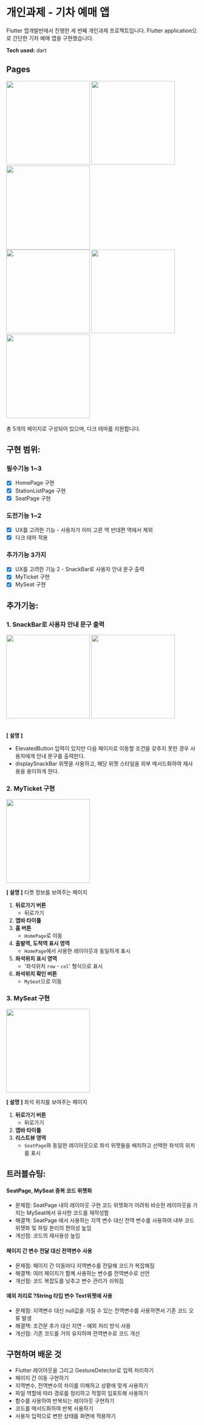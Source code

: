 # 개인과제 - 기차 예매 앱
Flutter 앱개발반에서 진행한 세 번째 개인과제 프로젝트입니다. Flutter application으로 간단한 기차 예매 앱을 구현했습니다.

**Tech used:** dart

## Pages

<img src = "https://img1.daumcdn.net/thumb/R1280x0/?scode=mtistory2&fname=https%3A%2F%2Fblog.kakaocdn.net%2Fdn%2FcdwgN5%2FbtsM4KJcahF%2FskrIUdD1KdEYx8hGmIGCtK%2Fimg.png" width=220>
<img src = "https://img1.daumcdn.net/thumb/R1280x0/?scode=mtistory2&fname=https%3A%2F%2Fblog.kakaocdn.net%2Fdn%2FeVs2au%2FbtsM5Rm1Fz0%2FQnWkoggUjAQzDghOBCssO0%2Fimg.png" width=220>
<img src = "https://img1.daumcdn.net/thumb/R1280x0/?scode=mtistory2&fname=https%3A%2F%2Fblog.kakaocdn.net%2Fdn%2FAeYw7%2FbtsM5CKngrL%2FiyT3dO5ZPchtIjPPKsxws1%2Fimg.png" width=220>
<br/>
<img src = "https://img1.daumcdn.net/thumb/R1280x0/?scode=mtistory2&fname=https%3A%2F%2Fblog.kakaocdn.net%2Fdn%2Fcj3aSy%2FbtsM2Hz5zm8%2F5kWkcigD9G5z7c1yogIk2k%2Fimg.png" width=220>
<img src = "https://img1.daumcdn.net/thumb/R1280x0/?scode=mtistory2&fname=https%3A%2F%2Fblog.kakaocdn.net%2Fdn%2FLXZth%2FbtsM40E10fn%2FVLyWiXuQZUv3nmvLBQBRrk%2Fimg.png" width=220>
<img src = "https://img1.daumcdn.net/thumb/R1280x0/?scode=mtistory2&fname=https%3A%2F%2Fblog.kakaocdn.net%2Fdn%2FcTytkv%2FbtsM4shoV59%2FbPB4fviadkaX4eITfknK5K%2Fimg.png" width=220>
<br/>
<br/>
총 5개의 페이지로 구성되어 있으며, 다크 테마를 지원합니다.

## 구현 범위:

### 필수기능 1~3
- [X] HomePage 구현
- [X] StationListPage 구현
- [X] SeatPage 구현

### 도전기능 1~2
- [X] UX를 고려한 기능 - 사용자가 이미 고른 역 반대편 역에서 제외
- [X] 다크 테마 적용

### 추가기능 3가지
- [X] UX를 고려한 기능 2 - SnackBar로 사용자 안내 문구 출력
- [X] MyTicket 구현
- [X] MySeat 구현

## 추가기능:

### 1. SnackBar로 사용자 안내 문구 출력
<img src = "https://img1.daumcdn.net/thumb/R1280x0/?scode=mtistory2&fname=https%3A%2F%2Fblog.kakaocdn.net%2Fdn%2Fbix58S%2FbtsM44tSqVw%2FIlVhfs1FkLl8hqqgf1Tr20%2Fimg.png" width=220>
<img src = "https://img1.daumcdn.net/thumb/R1280x0/?scode=mtistory2&fname=https%3A%2F%2Fblog.kakaocdn.net%2Fdn%2FbQh45d%2FbtsM3DRDXUr%2Fbnusdae6eioPHBQ3MXIgf1%2Fimg.png" width=220>
<br/>
<br/>

**[ 설명 ]**
 - ElevatedButton 입력이 있지만 다음 페이지로 이동할 조건을 갖추지 못한 경우 사용자에게 안내 문구를 출력한다.
 - displaySnackBar 위젯을 사용하고, 해당 위젯 스타일을 외부 메서드화하여 재사용을 용이하게 한다.

### 2. MyTicket 구현
<img src = "https://img1.daumcdn.net/thumb/R1280x0/?scode=mtistory2&fname=https%3A%2F%2Fblog.kakaocdn.net%2Fdn%2FyjQoZ%2FbtsM4ZF9Dcy%2FQ9KXQAcAzOUKGBhVLqmOw0%2Fimg.jpg" width=220>
<br/>

**[ 설명 ]**
티켓 정보를 보여주는 페이지
1. **뒤로가기 버튼**
   - 뒤로가기
2. **앱바 타이틀**
3. **홈 버튼**
   - `HomePage`로 이동
4. **출발역, 도착역 표시 영역**
   - `HomePage`에서 사용한 레이아웃과 동일하게 표시
5. **좌석위치 표시 영역**
   - '좌석위치 `row` - `col`' 형식으로 표시
6. **좌석위치 확인 버튼**
   - `MySeat`으로 이동
  
### 3. MySeat 구현
<img src = "https://img1.daumcdn.net/thumb/R1280x0/?scode=mtistory2&fname=https%3A%2F%2Fblog.kakaocdn.net%2Fdn%2Fcxj5gB%2FbtsM40yjaAB%2FYYmkXW0qJ4DUhGVUKi5I20%2Fimg.jpg" width=220>
<br/>

**[ 설명 ]**
좌석 위치를 보여주는 페이지
1. **뒤로가기 버튼**
   - 뒤로가기
2. **앱바 타이틀**
3. **리스트뷰 영역**
   - `SeatPage`와 동일한 레이아웃으로 좌석 위젯들을 배치하고 선택한 좌석의 위치를 표시


## 트러블슈팅:
#### SeatPage, MySeat 중복 코드 위젯화
 - 문제점: SeatPage 내의 레이아웃 구현 코드 위젯화가 어려워 비슷한 레이아웃을 가지는 MySeat에서 유사한 코드를 재작성함
 - 해결책: SeatPage 에서 사용하는 지역 변수 대신 전역 변수를 사용하여 내부 코드 위젯화 및 파일 분리의 편의성 높임
 - 개선점: 코드의 재사용성 높임

#### 페이지 간 변수 전달 대신 전역변수 사용
 - 문제점: 페이지 간 이동마다 지역변수를 전달해 코드가 복잡해짐
 - 해결책: 여러 페이지가 함꼐 사용하는 변수를 전역변수로 선언
 - 개선점: 코드 복잡도를 낮추고 변수 관리가 쉬워짐

#### 예외 처리로 ?String 타입 변수 Text위젯에 사용
 - 문제점: 지역변수 대신 null값을 가질 수 있는 전역변수를 사용하면서 기존 코드 오류 발생
 - 해결책: 조건문 추가 대신 지연 - 예외 처리 방식 사용
 - 개선점: 기존 코드를 거의 유지하며 전역변수로 코드 개선

## 구현하며 배운 것
 - Flutter 레이아웃을 그리고 GestureDetector로 입력 처리하기
 - 페이지 간 이동 구현하기
 - 지역변수, 전역변수의 차이를 이해하고 상황에 맞게 사용하기
 - 파일 역할에 따라 경로를 정리하고 적절히 임포트해 사용하기
 - 함수를 사용하여 반복되는 레이아웃 구현하기
 - 코드를 메서드화하여 반복 사용하기
 - 사용자 입력으로 변한 상태를 화면에 적용하기